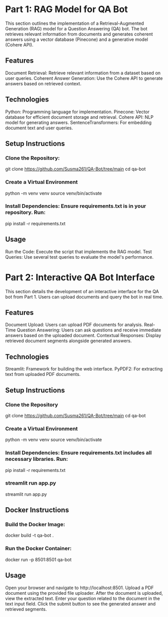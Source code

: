 # Part 1: RAG Model for QA Bot
This section outlines the implementation of a Retrieval-Augmented Generation (RAG) model for a Question Answering (QA) bot. The bot retrieves relevant information from documents and generates coherent answers using a vector database (Pinecone) and a generative model (Cohere API).

## Features
Document Retrieval: Retrieve relevant information from a dataset based on user queries.
Coherent Answer Generation: Use the Cohere API to generate answers based on retrieved context.

## Technologies
Python: Programming language for implementation.
Pinecone: Vector database for efficient document storage and retrieval.
Cohere API: NLP model for generating answers.
SentenceTransformers: For embedding document text and user queries.

## Setup Instructions
### Clone the Repository:
git clone https://github.com/Susma261/QA-Bot/tree/main
cd qa-bot

### Create a Virtual Environment
python -m venv venv
source venv/bin/activate  

### Install Dependencies: Ensure requirements.txt is in your repository. Run:
pip install -r requirements.txt

## Usage
Run the Code: Execute the script that implements the RAG model.
Test Queries: Use several test queries to evaluate the model's performance.

# Part 2: Interactive QA Bot Interface
This section details the development of an interactive interface for the QA bot from Part 1. Users can upload documents and query the bot in real time.

## Features
Document Upload: Users can upload PDF documents for analysis.
Real-Time Question Answering: Users can ask questions and receive immediate answers based on the uploaded document.
Contextual Responses: Display retrieved document segments alongside generated answers.

## Technologies
Streamlit: Framework for building the web interface.
PyPDF2: For extracting text from uploaded PDF documents.

## Setup Instructions
### Clone the Repository
git clone https://github.com/Susma261/QA-Bot/tree/main
cd qa-bot

### Create a Virtual Environment
python -m venv venv
source venv/bin/activate  

### Install Dependencies: Ensure requirements.txt includes all necessary libraries. Run:
pip install -r requirements.txt

### streamlit run app.py
streamlit run app.py

## Docker Instructions
### Build the Docker Image:
docker build -t qa-bot .

### Run the Docker Container:
docker run -p 8501:8501 qa-bot

## Usage
Open your browser and navigate to http://localhost:8501.
Upload a PDF document using the provided file uploader.
After the document is uploaded, view the extracted text.
Enter your question related to the document in the text input field.
Click the submit button to see the generated answer and retrieved segments.







